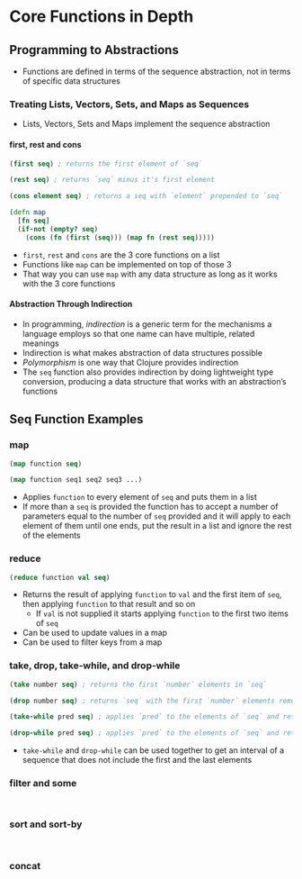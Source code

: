# Core Functions in Depth

## Programming to Abstractions

* Functions are defined in terms of the sequence abstraction, 
not in terms of specific data structures

### Treating Lists, Vectors, Sets, and Maps as Sequences

* Lists, Vectors, Sets and Maps implement the sequence abstraction

#### first, rest and cons

```clojure
(first seq) ; returns the first element of `seq`
```

```clojure
(rest seq) ; returns `seq` minus it's first element
```

```clojure
(cons element seq) ; returns a seq with `element` prepended to `seq`
```

```clojure
(defn map
  [fn seq]
  (if-not (empty? seq)
    (cons (fn (first (seq))) (map fn (rest seq)))))
```

* `first`, `rest` and `cons` are the 3 core functions on a list
* Functions like `map` can be implemented on top of those 3
* That way you can use `map` with any data structure as long as it works with the 3 core functions

#### Abstraction Through Indirection

* In programming, _indirection_ is a generic term for the mechanisms a language employs so that one name can have multiple, related meanings
* Indirection is what makes abstraction of data structures possible
* _Polymorphism_ is one way that Clojure provides indirection
* The `seq` function also provides indirection by doing lightweight type conversion, producing a data structure that works with an abstraction’s functions

## Seq Function Examples

### map

```clojure
(map function seq)

(map function seq1 seq2 seq3 ...)
```

* Applies `function` to every element of `seq` and puts them in a list
* If more than a `seq` is provided the function has to accept a number of parameters equal to the number of `seq` provided and it will apply to each element of them until one ends, put the result in a list and ignore the rest of the elements

### reduce

```clojure
(reduce function val seq) 
```

* Returns the result of applying `function` to `val` and the first item of `seq`, then applying `function` to that result and so on
    * If `val` is not supplied it starts applying `function` to the first two items of `seq`
* Can be used to update values in a map
* Can be used to filter keys from a map

### take, drop, take-while, and drop-while

```clojure
(take number seq) ; returns the first `number` elements in `seq`
```

```clojure
(drop number seq) ; returns `seq` with the first `number` elements removed
```

```clojure
(take-while pred seq) ; applies `pred` to the elements of `seq` and returns them until the first which `pred` returns false to
```

```clojure
(drop-while pred seq) ; applies `pred` to the elements of `seq` and returns the elements after the first which `pred` returns false to
```

* `take-while` and `drop-while` can be used together to get an interval of a sequence that does not include the first and the last elements

### filter and some

```clojure

```

```clojure

```

### sort and sort-by

```clojure

```

```clojure

```

### concat 

```clojure

```